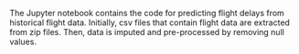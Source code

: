 The Jupyter notebook contains the code for predicting flight delays from historical flight data. Initially, csv files that contain flight data are extracted from zip files. Then, data is imputed and pre-processed by removing null values.
